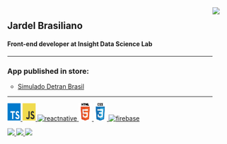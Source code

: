 <img src="https://media.giphy.com/media/kAi2mIkFG4swuhbmmo/giphy.gif" align="right" height="250" widht="250"/>
<ul align="left">
  <div>
    <h2 align="left">Jardel Brasiliano</h3>
    <h4 align="left">Front-end developer at Insight Data Science Lab</h4>
  </div>

  ---
  <h3>App published in store:</h3>
  <ul>
    <li><a href="https://play.google.com/store/apps/details?id=com.simuladodetranbrasilfree">Simulado Detran Brasil</a>
  </ul>

  ---
<p align="left"> 
  <a href="https://www.typescriptlang.org/" target="_blank" rel="noreferrer"> 
   <img src="https://raw.githubusercontent.com/devicons/devicon/master/icons/typescript/typescript-original.svg" alt="typescript" width="30" height="40"/> 
  </a> 
  <a href="https://developer.mozilla.org/en-US/docs/Web/JavaScript" target="_blank" rel="noreferrer"> 
    <img src="https://raw.githubusercontent.com/devicons/devicon/master/icons/javascript/javascript-original.svg" alt="javascript" width="30" height="40"/> 
  </a> 
  <a href="https://reactnative.dev/" target="_blank" rel="noreferrer"> 
   <img src="https://reactnative.dev/img/header_logo.svg" alt="reactnative" width="30" height="40"/> 
  </a> 
  <a href="https://www.w3.org/html/" target="_blank" rel="noreferrer"> 
    <img src="https://raw.githubusercontent.com/devicons/devicon/master/icons/html5/html5-original-wordmark.svg" alt="html5" width="30" height="40"/> 
  </a> 
  <a href="https://www.w3schools.com/css/" target="_blank" rel="noreferrer">
    <img src="https://raw.githubusercontent.com/devicons/devicon/master/icons/css3/css3-original-wordmark.svg" alt="css3" width="30" height="40"/> 
  </a>
  <a href="https://firebase.google.com/" target="_blank" rel="noreferrer"> 
   <img src="https://www.vectorlogo.zone/logos/firebase/firebase-icon.svg" alt="firebase" width="30" height="40"/> 
  </a> 
</p>

  <a href="mailto:jardelbrasiliano@gmail.com" alt="Gmail">
    <img src="https://img.shields.io/badge/-jardelbrasiliano@gmail.com-e34c41?style=flat-square&labelColor=e34c41&logo=gmail&logoColor=white&link=jardelbrasiliano@gmail.com" />
  </a>
  <a href="https://www.linkedin.com/in/jardelbrasiliano/" alt="Linkedin">
    <img src="https://img.shields.io/badge/-Linkedin-0e76a8?style=flat-square&logo=Linkedin&logoColor=white&link=https://www.linkedin.com/in/jardelbrasiliano/" />
  </a>
  <a href="https://www.instagram.com/jardelbrasiliano/" alt="Instagram">
    <img src="https://img.shields.io/badge/-Instagram-DF0174?style=flat-square&labelColor=DF0174&logo=instagram&logoColor=white&link=https://www.instagram.com/jardelbrasiliano/"/>
  </a><br>
</ul>

